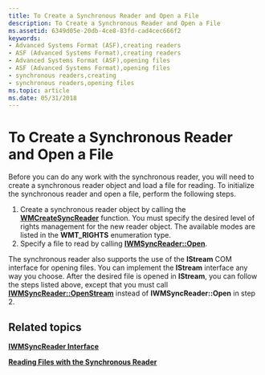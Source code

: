 ```yaml
---
title: To Create a Synchronous Reader and Open a File
description: To Create a Synchronous Reader and Open a File
ms.assetid: 6349d05e-20db-4ce8-83fd-cad4cec666f2
keywords:
- Advanced Systems Format (ASF),creating readers
- ASF (Advanced Systems Format),creating readers
- Advanced Systems Format (ASF),opening files
- ASF (Advanced Systems Format),opening files
- synchronous readers,creating
- synchronous readers,opening files
ms.topic: article
ms.date: 05/31/2018
---
```


# To Create a Synchronous Reader and Open a File

Before you can do any work with the synchronous reader, you will need to create a synchronous reader object and load a file for reading. To initialize the synchronous reader and open a file, perform the following steps.

1.  Create a synchronous reader object by calling the [**WMCreateSyncReader**](/previous-versions/windows/desktop/api/Wmsdkidl/nf-wmsdkidl-wmcreatesyncreader) function. You must specify the desired level of rights management for the new reader object. The available modes are listed in the **WMT\_RIGHTS** enumeration type.
2.  Specify a file to read by calling [**IWMSyncReader::Open**](/previous-versions/windows/desktop/api/Wmsdkidl/nf-wmsdkidl-iwmsyncreader-open).

The synchronous reader also supports the use of the **IStream** COM interface for opening files. You can implement the **IStream** interface any way you choose. After the desired file is opened in **IStream**, you can follow the steps listed above, except that you must call [**IWMSyncReader::OpenStream**](/previous-versions/previous-versions/windows/desktop/api/Wmsdkidl/nf-wmsdkidl-iwmsyncreader-openstream) instead of **IWMSyncReader::Open** in step 2.

## Related topics

<dl> <dt>

[**IWMSyncReader Interface**](/previous-versions/windows/desktop/api/wmsdkidl/nn-wmsdkidl-iwmsyncreader)
</dt> <dt>

[**Reading Files with the Synchronous Reader**](reading-files-with-the-synchronous-reader.md)
</dt> </dl>

 

 




